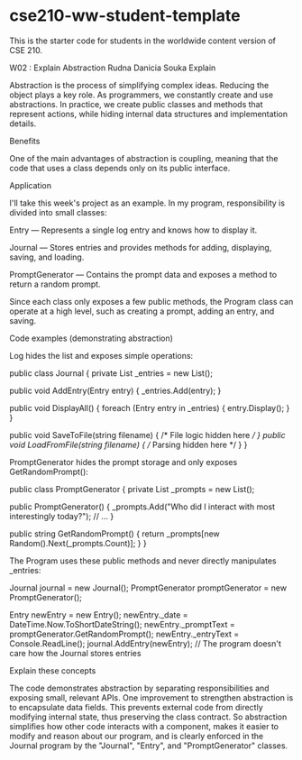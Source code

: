 # cse210-ww-student-template
This is the starter code for students in the worldwide content version of CSE 210.

W02 : Explain Abstraction
Rudna Danicia Souka
Explain

Abstraction is the process of simplifying complex ideas. Reducing the object plays a key role. As programmers, we constantly create and use abstractions. In practice, we create public classes and methods that represent actions, while hiding internal data structures and implementation details.

Benefits

One of the main advantages of abstraction is coupling, meaning that the code that uses a class depends only on its public interface.

Application

I'll take this week's project as an example. In my program, responsibility is divided into small classes:

Entry — Represents a single log entry and knows how to display it.

Journal — Stores entries and provides methods for adding, displaying, saving, and loading.

PromptGenerator — Contains the prompt data and exposes a method to return a random prompt.

Since each class only exposes a few public methods, the Program class can operate at a high level, such as creating a prompt, adding an entry, and saving.

Code examples (demonstrating abstraction)

Log hides the list and exposes simple operations:

public class Journal
{
private List<Entry> _entries = new List<Entry>();

public void AddEntry(Entry entry)
{
_entries.Add(entry);
}

public void DisplayAll()
{
foreach (Entry entry in _entries)
{
entry.Display();
}
}

public void SaveToFile(string filename) { /* File logic hidden here */ }
public void LoadFromFile(string filename) { /* Parsing hidden here */ }
}


PromptGenerator hides the prompt storage and only exposes GetRandomPrompt():


public class PromptGenerator
{
private List<string> _prompts = new List<string>();

public PromptGenerator()
{
_prompts.Add("Who did I interact with most interestingly today?"); // ...
}

public string GetRandomPrompt()
{
return _prompts[new Random().Next(_prompts.Count)];
}
}


The Program uses these public methods and never directly manipulates _entries:


Journal journal = new Journal();
PromptGenerator promptGenerator = new PromptGenerator();

Entry newEntry = new Entry();
newEntry._date = DateTime.Now.ToShortDateString();
newEntry._promptText = promptGenerator.GetRandomPrompt();
newEntry._entryText = Console.ReadLine();
journal.AddEntry(newEntry); // The program doesn't care how the Journal stores entries


Explain these concepts

The code demonstrates abstraction by separating responsibilities and exposing small, relevant APIs. One improvement to strengthen abstraction is to encapsulate data fields. This prevents external code from directly modifying internal state, thus preserving the class contract.
So abstraction simplifies how other code interacts with a component, makes it easier to modify and reason about our program, and is clearly enforced in the Journal program by the "Journal", "Entry", and "PromptGenerator" classes.
